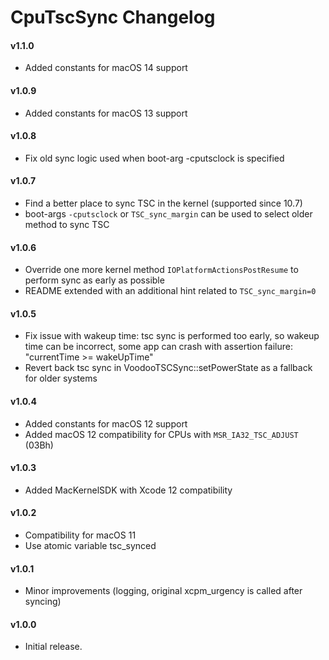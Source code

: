 CpuTscSync Changelog
===================
#### v1.1.0
- Added constants for macOS 14 support

#### v1.0.9
- Added constants for macOS 13 support

#### v1.0.8
- Fix old sync logic used when boot-arg -cputsclock is specified

#### v1.0.7
- Find a better place to sync TSC in the kernel (supported since 10.7)
- boot-args `-cputsclock` or `TSC_sync_margin` can be used to select older method to sync TSC

#### v1.0.6
- Override one more kernel method `IOPlatformActionsPostResume` to perform sync as early as possible
- README extended with an additional hint related to `TSC_sync_margin=0`

#### v1.0.5
- Fix issue with wakeup time: tsc sync is performed too early, so wakeup time can be incorrect, some app can crash with assertion failure: "currentTime >= wakeUpTime"
- Revert back tsc sync in VoodooTSCSync::setPowerState as a fallback for older systems

#### v1.0.4
- Added constants for macOS 12 support
- Added macOS 12 compatibility for CPUs with `MSR_IA32_TSC_ADJUST` (03Bh)

#### v1.0.3
- Added MacKernelSDK with Xcode 12 compatibility

#### v1.0.2
- Compatibility for macOS 11
- Use atomic variable tsc_synced 

#### v1.0.1
- Minor improvements (logging, original xcpm_urgency is called after syncing)

#### v1.0.0
- Initial release.
